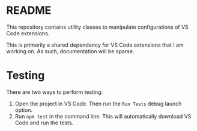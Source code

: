 # README

This repository contains utility classes to manipulate configurations of VS Code extensions. 

This is primarily a shared dependency for VS Code extensions that I am working on. As such, documentation will be sparse.

# Testing

There are two ways to perform testing:
 1. Open the project in VS Code. Then run the `Run Tests` debug launch option.
 1. Run `npm test` in the command line. This will automatically download VS Code and run the tests.

